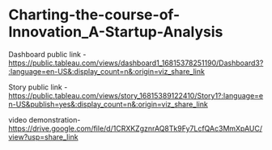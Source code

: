 # Charting-the-course-of-Innovation_A-Startup-Analysis


Dashboard public link -https://public.tableau.com/views/dashboard1_16815378251190/Dashboard3?:language=en-US&:display_count=n&:origin=viz_share_link

Story public link -https://public.tableau.com/views/story_16815389122410/Story1?:language=en-US&publish=yes&:display_count=n&:origin=viz_share_link

video demonstration-https://drive.google.com/file/d/1CRXKZgznrAQ8Tk9Fy7LcfQAc3MmXpAUC/view?usp=share_link
